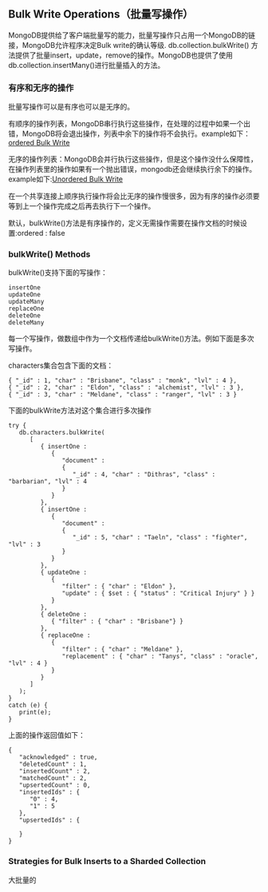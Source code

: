 ## Bulk Write Operations（批量写操作）

MongoDB提供给了客户端批量写的能力，批量写操作只占用一个MongoDB的链接，MongoDB允许程序决定Bulk write的确认等级.
db.collection.bulkWrite() 方法提供了批量insert，update，remove的操作。MongoDB也提供了使用db.collection.insertMany()进行批量插入的方法。

### 有序和无序的操作
批量写操作可以是有序也可以是无序的。

有顺序的操作列表，MongoDB串行执行这些操作，在处理的过程中如果一个出错，MongoDB将会退出操作，列表中余下的操作将不会执行。example如下：
[ordered Bulk Write](https://docs.mongodb.com/manual/reference/method/db.collection.bulkWrite/#bulkwrite-example-bulk-write-operation)

无序的操作列表：MongoDB会并行执行这些操作，但是这个操作没什么保障性，在操作列表里的操作如果有一个抛出错误，mongodb还会继续执行余下的操作。
example如下:[Unordered Bulk Write](https://docs.mongodb.com/manual/reference/method/db.collection.bulkWrite/#bulkwrite-example-unordered-bulk-write)

在一个共享连接上顺序执行操作将会比无序的操作慢很多，因为有序的操作必须要等到上一个操作完成之后再去执行下一个操作。

默认，bulkWrite()方法是有序操作的，定义无需操作需要在操作文档的时候设置:ordered : false

### bulkWrite() Methods
bulkWrite()支持下面的写操作：
```
insertOne
updateOne
updateMany
replaceOne
deleteOne
deleteMany
```
每一个写操作，做数组中作为一个文档传递给bulkWrite()方法。例如下面是多次写操作。

characters集合包含下面的文档：
```
{ "_id" : 1, "char" : "Brisbane", "class" : "monk", "lvl" : 4 },
{ "_id" : 2, "char" : "Eldon", "class" : "alchemist", "lvl" : 3 },
{ "_id" : 3, "char" : "Meldane", "class" : "ranger", "lvl" : 3 }

```

下面的bulkWrite方法对这个集合进行多次操作
```
try {
   db.characters.bulkWrite(
      [
         { insertOne :
            {
               "document" :
               {
                  "_id" : 4, "char" : "Dithras", "class" : "barbarian", "lvl" : 4
               }
            }
         },
         { insertOne :
            {
               "document" :
               {
                  "_id" : 5, "char" : "Taeln", "class" : "fighter", "lvl" : 3
               }
            }
         },
         { updateOne :
            {
               "filter" : { "char" : "Eldon" },
               "update" : { $set : { "status" : "Critical Injury" } }
            }
         },
         { deleteOne :
            { "filter" : { "char" : "Brisbane"} }
         },
         { replaceOne :
            {
               "filter" : { "char" : "Meldane" },
               "replacement" : { "char" : "Tanys", "class" : "oracle", "lvl" : 4 }
            }
         }
      ]
   );
}
catch (e) {
   print(e);
}

```
上面的操作返回值如下：
```
{
   "acknowledged" : true,
   "deletedCount" : 1,
   "insertedCount" : 2,
   "matchedCount" : 2,
   "upsertedCount" : 0,
   "insertedIds" : {
      "0" : 4,
      "1" : 5
   },
   "upsertedIds" : {

   }
}
```

### Strategies for Bulk Inserts to a Sharded Collection
大批量的
